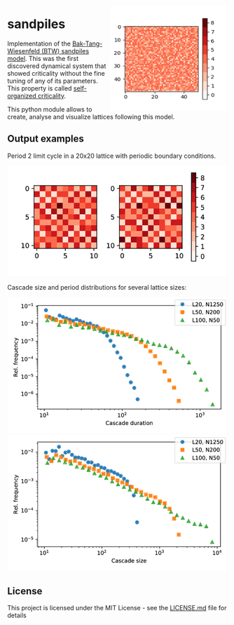 <img align="right" width="270" height="240"
     src="https://github.com/ruhugu/sandpiles/raw/master/output_examples/example_config.png">

# sandpiles
     
Implementation of the [Bak-Tang-Wiesenfeld (BTW) sandpiles model](https://en.wikipedia.org/wiki/Abelian_sandpile_model).
This was the first discovered dynamical system that showed criticality without the fine tuning of any of its parameters.
This property is called [self-organized criticality](https://en.wikipedia.org/wiki/Self-organized_criticality).

This python module allows to create, analyse and visualize lattices following this model.


## Output examples

Period 2 limit cycle in a 20x20 lattice with periodic boundary conditions.

<img src="https://github.com/ruhugu/sandpiles/blob/master/output_examples/lcycle_random.png" alt="Drawing" />

Cascade size and period distributions for several lattice sizes:

<img src="https://github.com/ruhugu/sandpiles/raw/master/output_examples/cascadeduration.png" alt="Drawing" width="600"/>
<img src="https://github.com/ruhugu/sandpiles/raw/master/output_examples/cascadesize.png" alt="Drawing" width="600"/>


## License

This project is licensed under the MIT License - see the [LICENSE.md](LICENSE.md) file for details
